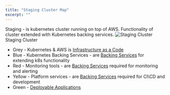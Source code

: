 ```yaml
---
title: "Staging Cluster Map"
excerpt: ""
---
```

Staging - is kubernetes cluster running on top of AWS. Functionality of cluster extended with Kubernetes backing services.
![Staging Cluster](/images/2986185-Current_Staging_cluster_-_Page_1_2.png)Staging Cluster
  * Grey - Kubernetes & AWS is [Infrastructure as a Code](doc:infrastructure-as-a-code) 
  * Blue - Kubernetes Backing Services - are [Backing Services](doc:scafflod) for extending k8s functionality
  * Red - Monitoring tools - are [Backing Services](doc:scafflod) required for monitoring and alerting
  * Yellow - Platform services - are [Backing Services](doc:scafflod) required for CI\CD and development
  * Green - [Deployable Applications](doc:deployable-application)